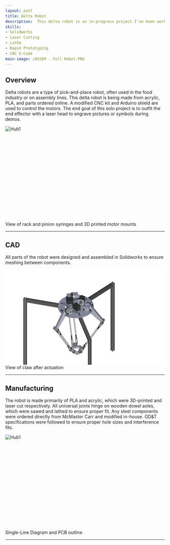 ```yaml
---
layout: post
title: Delta Robot
description:  This delta robot is an in-progress project I've been working on since mid-April. As someone who enjoyed taking robotics classes at UCSB, I decided to make a delta robot demonstration to visualize end-effector kinematics. 
skills: 
- Solidworks
- Laser Cutting
- Lathe
- Rapid Prototyping
- CNC G-Code
main-image: /ASSEM - Full Robot.PNG 
---
```


## Overview
Delta robots are a type of pick-and-place robot, often used in the food industry or on assembly lines. This delta robot is being made from acrylic, PLA, and parts ordered online. A modified CNC kit and Arduino shield are used to control the motors. The end goal of this solo project is to outfit the end effector with a laser head to engrave pictures or symbols during demos. 

<div style="display: flex; gap: 10px;">
  <img src="/imagesreal/FullRobot.png" height="300" alt="Hub1">
</div>
View of rack and pinion syringes and 3D printed motor mounts

---

## CAD
All parts of the robot were designed and assembled in Solidworks to ensure meshing between components. 

<div style="display: flex; gap: 10px;">
  <img src="/imagesreal/ASSEM - Full Robot.PNG" height="300" alt="Hub1">
</div>
View of claw after actuation

---

## Manufacturing
The robot is made primarily of PLA and acrylic, which were 3D-printed and laser cut respectively. All universal joints hinge on wooden dowel axles, which were sawed and lathed to ensure proper fit. Any steel components were ordered directly from McMaster Carr and modified in-house. GD&T specifications were followed to ensure proper hole sizes and interference fits. 

<div style="display: flex; gap: 10px;">
  <img src="/imagesreal/3D parts.png" height="300" alt="Hub1">
</div>
Single-Line Diagram and PCB outline

---

